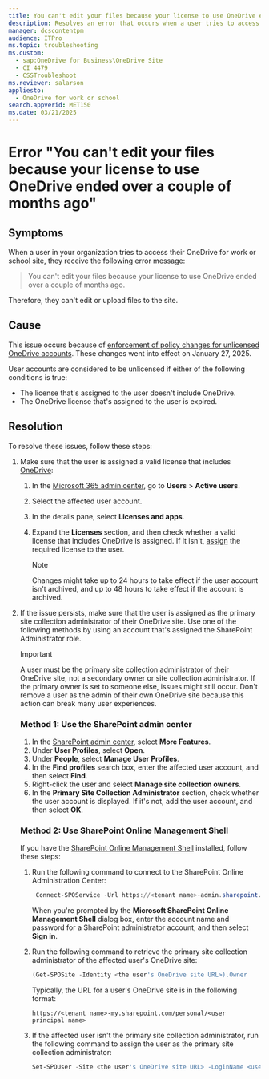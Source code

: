 ```yaml
---
title: You can't edit your files because your license to use OneDrive ended over a couple of months ago
description: Resolves an error that occurs when a user tries to access their OneDrive for work or school site by using an unlicensed account.
manager: dcscontentpm
audience: ITPro
ms.topic: troubleshooting
ms.custom: 
  - sap:OneDrive for Business\OneDrive Site
  - CI 4479
  - CSSTroubleshoot
ms.reviewer: salarson
appliesto: 
  - OneDrive for work or school
search.appverid: MET150
ms.date: 03/21/2025
---
```

# Error "You can't edit your files because your license to use OneDrive ended over a couple of months ago"

## Symptoms

When a user in your organization tries to access their OneDrive for work or school site, they receive the following error message:

> You can't edit your files because your license to use OneDrive ended over a couple of months ago.

Therefore, they can't edit or upload files to the site.

## Cause

This issue occurs because of [enforcement of policy changes for unlicensed OneDrive accounts](/SharePoint/unlicensed-onedrive-accounts). These changes went into effect on January 27, 2025.

User accounts are considered to be unlicensed if either of the following conditions is true:

- The license that's assigned to the user doesn't include OneDrive.
- The OneDrive license that's assigned to the user is expired.

## Resolution

To resolve these issues, follow these steps:

1. Make sure that the user is assigned a valid license that includes [OneDrive](/office365/servicedescriptions/onedrive-for-business-service-description#available-plans):

   1. In the [Microsoft 365 admin center](https://go.microsoft.com/fwlink/p/?linkid=2024339), go to **Users** > **Active users**.
   1. Select the affected user account.
   1. In the details pane, select **Licenses and apps**.
   1. Expand the **Licenses** section, and then check whether a valid license that includes OneDrive is assigned. If it isn't, [assign](/microsoft-365/admin/manage/assign-licenses-to-users?view=o365-worldwide#use-the-active-users-page-to-assign-or-unassign-licenses&preserve-view=true) the required license to the user.

      > [!NOTE]
      > Changes might take up to 24 hours to take effect if the user account isn't archived, and up to 48 hours to take effect if the account is archived.
2. If the issue persists, make sure that the user is assigned as the primary site collection administrator of their OneDrive site. Use one of the following methods by using an account that's assigned the SharePoint Administrator role.

   > [!IMPORTANT]
   > A user must be the primary site collection administrator of their OneDrive site, not a secondary owner or site collection administrator. If the primary owner is set to someone else, issues might still occur. Don't remove a user as the admin of their own OneDrive site because this action can break many user experiences.

   ### Method 1: Use the SharePoint admin center

   1. In the [SharePoint admin center](https://go.microsoft.com/fwlink/?linkid=2185219), select **More Features**.
   1. Under **User Profiles**, select **Open**.
   1. Under **People**, select **Manage User Profiles**.
   1. In the **Find profiles** search box, enter the affected user account, and then select **Find**.
   1. Right-click the user and select **Manage site collection owners**.
   1. In the **Primary Site Collection Administrator** section, check whether the user account is displayed. If it's not, add the user account, and then select **OK**.

   ### Method 2: Use SharePoint Online Management Shell

   If you have the [SharePoint Online Management Shell](/powershell/sharepoint/sharepoint-online/connect-sharepoint-online) installed, follow these steps:

   1. Run the following command to connect to the SharePoint Online Administration Center:

      ```powershell
       Connect-SPOService -Url https://<tenant name>-admin.sharepoint.com
      ```

      When you're prompted by the **Microsoft SharePoint Online Management Shell** dialog box, enter the account name and password for a SharePoint administrator account, and then select **Sign in**.
   1. Run the following command to retrieve the primary site collection administrator of the affected user's OneDrive site:

      ```powershell
      (Get-SPOSite -Identity <the user's OneDrive site URL>).Owner
      ```

      Typically, the URL for a user's OneDrive site is in the following format:

      `https://<tenant name>-my.sharepoint.com/personal/<user principal name>`
   1. If the affected user isn't the primary site collection administrator, run the following command to assign the user as the primary site collection administrator:

      ```powershell
      Set-SPOUser -Site <the user's OneDrive site URL> -LoginName <user name> -IsSiteCollectionAdmin $true
      ```
